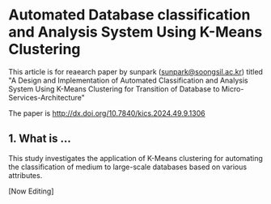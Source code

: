 # Automated Database classification and Analysis System Using K-Means Clustering
This article is for reaearch paper by sunpark (sunpark@soongsil.ac.kr) titled "A Design and Implementation of Automated Classification and Analysis System Using K-Means Clustering for Transition of Database to Micro-Services-Architecture"

The paper is http://dx.doi.org/10.7840/kics.2024.49.9.1306

## 1. What is ...
This study investigates the application of K-Means clustering for automating the classification of medium to large-scale databases based on various attributes.

[Now Editing]
